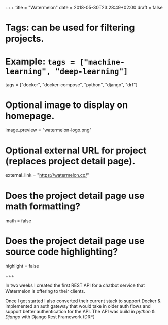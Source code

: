 +++
title = "Watermelon"
date = 2018-05-30T23:28:49+02:00
draft = false

# Tags: can be used for filtering projects.
# Example: `tags = ["machine-learning", "deep-learning"]`
tags = ["docker", "docker-compose", "python", "django", "drf"]

# Optional image to display on homepage.
image_preview = "watermelon-logo.png"

# Optional external URL for project (replaces project detail page).
external_link = "https://watermelon.co/"

# Does the project detail page use math formatting?
math = false

# Does the project detail page use source code highlighting?
highlight = false

+++

In two weeks I created the first REST API for a chatbot service that Watermelon is offering to their clients. 

Once I got started I also converted their current stack to support Docker & implemented an auth gateway that would take in older auth flows and support better authentication for the API. The API was build in _python_ & _Django_ with Django Rest Framework (DRF)